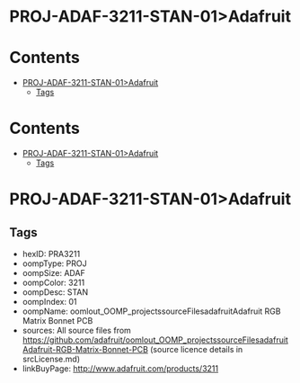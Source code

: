 
PROJ-ADAF-3211-STAN-01>Adafruit
===============================

Contents
========

* [PROJ-ADAF-3211-STAN-01>Adafruit](#proj-adaf-3211-stan-01adafruit)
	* [Tags](#tags)

Contents
========

* [PROJ-ADAF-3211-STAN-01>Adafruit](#proj-adaf-3211-stan-01adafruit)
	* [Tags](#tags)

# PROJ-ADAF-3211-STAN-01>Adafruit

## Tags

- hexID: PRA3211
- oompType: PROJ
- oompSize: ADAF
- oompColor: 3211
- oompDesc: STAN
- oompIndex: 01
- oompName: oomlout_OOMP_projectssourceFilesadafruitAdafruit RGB Matrix Bonnet PCB
- sources: All source files from https://github.com/adafruit/oomlout_OOMP_projectssourceFilesadafruitAdafruit-RGB-Matrix-Bonnet-PCB (source licence details in srcLicense.md)
- linkBuyPage: http://www.adafruit.com/products/3211
